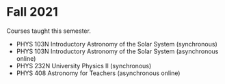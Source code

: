 # Fall 2021

Courses taught this semester.

* PHYS 103N Introductory Astronomy of the Solar System (synchronous)
* PHYS 103N Introductory Astronomy of the Solar System (asynchronous online)
* PHYS 232N University Physics II (synchronous)
* PHYS 408 Astronomy for Teachers (asynchronous online)
